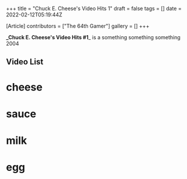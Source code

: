 +++
title = "Chuck E. Cheese's Video Hits 1"
draft = false
tags = []
date = 2022-02-12T05:19:44Z

[Article]
contributors = ["The 64th Gamer"]
gallery = []
+++

**_Chuck E. Cheese's Video Hits #1**_ is a something something something 2004

## Video List ##

# cheese 
# sauce
# milk
# egg